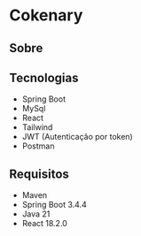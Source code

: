 # Cokenary

## Sobre
<p>

  
</p>

## Tecnologias

- Spring Boot
- MySql
- React
- Tailwind
- JWT (Autenticação por token)
- Postman

## Requisitos

- Maven
- Spring Boot 3.4.4
- Java 21
- React 18.2.0
